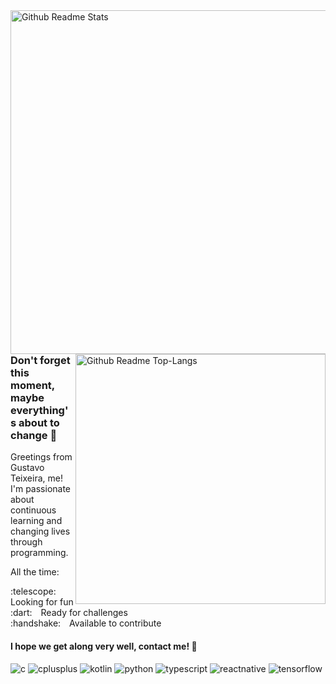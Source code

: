 <!-- Github Stats: showIcons, Deg, Title, Icon, Text, Hide -->
<img align="right" alt="Github Readme Stats" width="550" src="https://github-readme-stats.vercel.app/api?username=GustavoTxFreitas&show_icons=true&bg_color=DEG,0D0A0B,181D27&title_color=DBDBDB&icon_color=454955&text_color=fff&hide=stars,issues"/>

<!-- Github Stats: Layout, Deg, Title, Text -->
<img align="right" alt="Github Readme Top-Langs" width="400" src="https://github-readme-stats.vercel.app/api/top-langs/?username=GustavoTxFreitas&layout=compact&bg_color=DEG,0D0A0B,181D27&title_color=DBDBDB&text_color=fff"/>

<!-- Introducing me -->
### Don't forget this moment, maybe everything's about to change :seedling:
Greetings from Gustavo Teixeira, me! I'm passionate about continuous learning and changing lives through programming.

All the time:
<p>
:telescope:&emsp;Looking for fun<br>
:dart:&emsp;Ready for challenges<br>
:handshake:&emsp;Available to contribute
</p>

#### I hope we get along very well, contact me! :speech_balloon:

<!-- Some of my hard skills -->
<p>  
  <img src="https://img.shields.io/badge/c%20-%2320232a.svg?&style=for-the-badge&logo=c&logoColor=white" alt="c" />
  <img src="https://img.shields.io/badge/c++%20-%2320232a.svg?&style=for-the-badge&logo=c%2B%2B&logoColor=white" alt="cplusplus" />
  <img src="https://img.shields.io/badge/kotlin-%2320232a.svg?&style=for-the-badge&logo=kotlin&logoColor=white" alt="kotlin" />
  <img src="https://img.shields.io/badge/python%20-%2320232a.svg?&style=for-the-badge&logo=python&logoColor=white" alt="python" />
  
  <img src="https://img.shields.io/badge/typescript-%2320232a.svg?style=for-the-badge&logo=typescript&logoColor=white" alt="typescript" />
  <img src="https://img.shields.io/badge/react_native%20-%2320232a.svg?&style=for-the-badge&logo=react&logoColor=white" alt="reactnative" />
  <img src="https://img.shields.io/badge/TensorFlow-%2320232a.svg?&style=for-the-badge&logo=tensorflow&logoColor=white" alt="tensorflow" />
</p>
